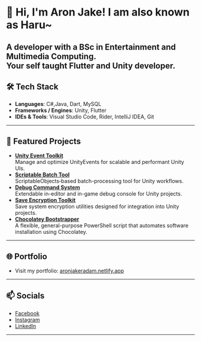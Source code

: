 # 👋 Hi, I'm Aron Jake! I am also known as Haru~
A developer with a **BSc in Entertainment and Multimedia Computing**.  
Your self taught Flutter and Unity developer.
---
## 🛠️ Tech Stack
- **Languages**: C#,Java, Dart, MySQL
- **Frameworks / Engines**: Unity, Flutter
- **IDEs & Tools**: Visual Studio Code, Rider, IntelliJ IDEA, Git  
---
## 🚀 Featured Projects
- [**Unity Event Toolkit**](https://github.com/haruchanz64/UnityEventToolkit)  
  Manage and optimize UnityEvents for scalable and performant Unity UIs.
- [**Scriptable Batch Tool**](https://github.com/haruchanz64/ScriptableBatchTool)  
  ScriptableObjects‑based batch-processing tool for Unity workflows.
- [**Debug Command System**](https://github.com/haruchanz64/DebugCommandSystem)  
  Extendable in-editor and in-game debug console for Unity projects.
- [**Save Encryption Toolkit**](https://github.com/haruchanz64/SaveEncryptionToolkit)  
  Save system encryption utilities designed for integration into Unity projects.
- [**Chocolatey Bootstrapper**](https://github.com/haruchanz64/ChocolateyBootstrapper)  
  A flexible, general-purpose PowerShell script that automates software installation using Chocolatey.
---
## 🌐 Portfolio
- Visit my portfolio: [aronjakeradam.netlify.app](https://aronjakeradam.netlify.app/)  
---
## 📫 Socials
- [Facebook](https://www.facebook.com/RadamAronJakeS)  
- [Instagram](https://www.instagram.com/aj.prsnl/)  
- [LinkedIn](https://www.linkedin.com/in/aronjakeradam/)
---
